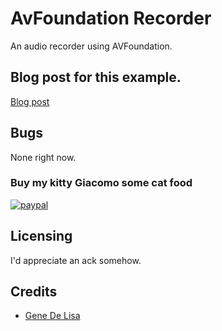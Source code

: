 # AvFoundation Recorder

An audio recorder using AVFoundation.

## Blog post for this example.

[Blog post](http://www.rockhoppertech.com/blog/avfoundation-audio-recording-with-swift/)



## Bugs

None right now.

### Buy my kitty Giacomo some cat food

[![paypal](https://www.paypalobjects.com/en_US/i/btn/btn_donate_SM.gif)](https://www.paypal.com/cgi-bin/webscr?cmd=_donations&business=F5KE9Z29MH8YQ&bnP-DonationsBF:btn_donate_SM.gif:NonHosted)




## Licensing

I'd appreciate an ack somehow.

## Credits

*	[Gene De Lisa](http://rockhoppertech.com/blog/)